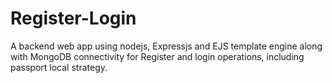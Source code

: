 # Register-Login
A backend web app using nodejs, Expressjs and EJS template engine along with MongoDB connectivity for Register and login operations, including passport local strategy.
